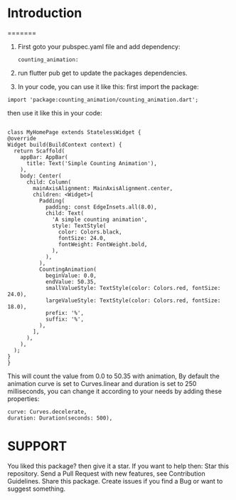 # Introduction
=======

1) First goto your pubspec.yaml file and add dependency:
   ```
   counting_animation:
   ```
2) run flutter pub get to update the packages dependencies.

3) In your code, you can use it like this:
  first import the package:
  ```
 import 'package:counting_animation/counting_animation.dart';
  ```

then use it like this in your code:
  ```

class MyHomePage extends StatelessWidget {
  @override
  Widget build(BuildContext context) {
    return Scaffold(
      appBar: AppBar(
        title: Text('Simple Counting Animation'),
      ),
      body: Center(
        child: Column(
          mainAxisAlignment: MainAxisAlignment.center,
          children: <Widget>[
            Padding(
              padding: const EdgeInsets.all(8.0),
              child: Text(
                'A simple counting animation',
                style: TextStyle(
                  color: Colors.black,
                  fontSize: 24.0,
                  fontWeight: FontWeight.bold,
                ),
              ),
            ),
            CountingAnimation(
              beginValue: 0.0,
              endValue: 50.35,
              smallValueStyle: TextStyle(color: Colors.red, fontSize: 24.0),
              largeValueStyle: TextStyle(color: Colors.red, fontSize: 18.0),
              prefix: '%',
              suffix: '%',
            ),
          ],
        ),
      ),
    );
  }
}

```
This will count the value from 0.0 to 50.35 with animation, By default the animation curve is set to Curves.linear and duration is set to 250 milliseconds, you can change it according to your needs by adding these properties:
```
curve: Curves.decelerate,
duration: Duration(seconds: 500),

```

# SUPPORT
You liked this package? then give it a star. If you want to help then:
Star this repository.
Send a Pull Request with new features, see Contribution Guidelines.
Share this package.
Create issues if you find a Bug or want to suggest something.
